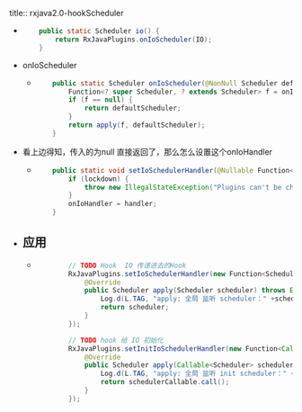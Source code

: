 title:: rxjava2.0-hookScheduler

- ```java
      public static Scheduler io() {
          return RxJavaPlugins.onIoScheduler(IO);
      }
  ```
- onIoScheduler
	- ```java
	      public static Scheduler onIoScheduler(@NonNull Scheduler defaultScheduler) {
	          Function<? super Scheduler, ? extends Scheduler> f = onIoHandler;
	          if (f == null) {
	              return defaultScheduler;
	          }
	          return apply(f, defaultScheduler);
	      }
	  ```
- 看上边得知，传入的为null 直接返回了，那么怎么设置这个onIoHandler
	- ```java
	      public static void setIoSchedulerHandler(@Nullable Function<? super Scheduler, ? extends Scheduler> handler) {
	          if (lockdown) {
	              throw new IllegalStateException("Plugins can't be changed anymore");
	          }
	          onIoHandler = handler;
	      }
	  
	  ```
- ## 应用
	- ```java
	          // TODO Hook  IO 传递进去的Hook
	          RxJavaPlugins.setIoSchedulerHandler(new Function<Scheduler, Scheduler>() {
	              @Override
	              public Scheduler apply(Scheduler scheduler) throws Exception {
	                  Log.d(L.TAG, "apply: 全局 监听 scheduler：" +scheduler);
	                  return scheduler;
	              }
	          });
	  
	          // TODO hook 给 IO 初始化
	          RxJavaPlugins.setInitIoSchedulerHandler(new Function<Callable<Scheduler>, Scheduler>() {
	              @Override
	              public Scheduler apply(Callable<Scheduler> schedulerCallable) throws Exception {
	                  Log.d(L.TAG, "apply: 全局 监听 init scheduler：" +schedulerCallable.call());
	                  return schedulerCallable.call();
	              }
	          });
	  ```